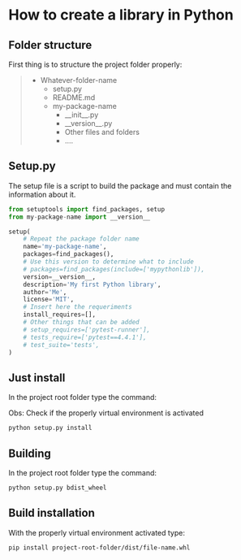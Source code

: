 # How to create a library in Python

## Folder structure

First thing is to structure the project folder properly:

> - Whatever-folder-name
>   - setup.py
>   - README.md
>   - my-package-name
>     - \_\_init__.py
>     - \_\_version__.py
>     - Other files and folders
>     - ....

## Setup.py

The setup file is a script to build the package and must contain the information about it.

``` python
from setuptools import find_packages, setup
from my-package-name import __version__

setup(
    # Repeat the package folder name
    name='my-package-name',
    packages=find_packages(),
    # Use this version to determine what to include
    # packages=find_packages(include=['mypythonlib']),
    version=__version__,
    description='My first Python library',
    author='Me',
    license='MIT',
    # Insert here the requeriments
    install_requires=[],
    # Other things that can be added
    # setup_requires=['pytest-runner'],
    # tests_require=['pytest==4.4.1'],
    # test_suite='tests',
)
```

## Just install

In the project root folder type the command:

Obs: Check if the properly virtual environment is activated

``` bash
python setup.py install
```

## Building

In the project root folder type the command:

``` bash
python setup.py bdist_wheel
```

## Build installation

With the properly virtual environment activated type:

``` bash
pip install project-root-folder/dist/file-name.whl
```
